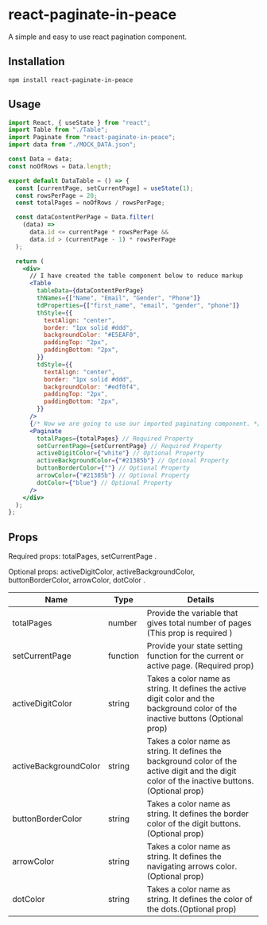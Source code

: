 # react-paginate-in-peace

A simple and easy to use react pagination component.

## Installation

    npm install react-paginate-in-peace

## Usage

```jsx
import React, { useState } from "react";
import Table from "./Table";
import Paginate from "react-paginate-in-peace";
import data from "./MOCK_DATA.json";

const Data = data;
const noOfRows = Data.length;

export default DataTable = () => {
  const [currentPage, setCurrentPage] = useState(1);
  const rowsPerPage = 20;
  const totalPages = noOfRows / rowsPerPage;

  const dataContentPerPage = Data.filter(
    (data) =>
      data.id <= currentPage * rowsPerPage &&
      data.id > (currentPage - 1) * rowsPerPage
  );

  return (
    <div>
      // I have created the table component below to reduce markup
      <Table
        tableData={dataContentPerPage}
        thNames={["Name", "Email", "Gender", "Phone"]}
        tdProperties={["first_name", "email", "gender", "phone"]}
        thStyle={{
          textAlign: "center",
          border: "1px solid #ddd",
          backgroundColor: "#E5EAF0",
          paddingTop: "2px",
          paddingBottom: "2px",
        }}
        tdStyle={{
          textAlign: "center",
          border: "1px solid #ddd",
          backgroundColor: "#edf0f4",
          paddingTop: "2px",
          paddingBottom: "2px",
        }}
      />
      {/* Now we are going to use our imported paginating component. */}
      <Paginate
        totalPages={totalPages} // Required Property
        setCurrentPage={setCurrentPage} // Required Property
        activeDigitColor={"white"} // Optional Property
        activeBackgroundColor={"#21385b"} // Optional Property
        buttonBorderColor={""} // Optional Property
        arrowColor={"#21385b"} // Optional Property
        dotColor={"blue"} // Optional Property
      />
    </div>
  );
};
```

## Props

Required props: totalPages, setCurrentPage .

Optional props: activeDigitColor, activeBackgroundColor, buttonBorderColor, arrowColor, dotColor .

| Name                  | Type     | Details                                                                                                                                        |
| --------------------- | -------- | ---------------------------------------------------------------------------------------------------------------------------------------------- |
| totalPages            | number   | Provide the variable that gives total number of pages (This prop is required )                                                                 |
| setCurrentPage        | function | Provide your state setting function for the current or active page. (Required prop)                                                            |
| activeDigitColor      | string   | Takes a color name as string. It defines the active digit color and the background color of the inactive buttons (Optional prop)               |
| activeBackgroundColor | string   | Takes a color name as string. It defines the background color of the active digit and the digit color of the inactive buttons. (Optional prop) |
| buttonBorderColor     | string   | Takes a color name as string. It defines the border color of the digit buttons. (Optional prop)                                                |
| arrowColor            | string   | Takes a color name as string. It defines the navigating arrows color.(Optional prop)                                                           |
| dotColor              | string   | Takes a color name as string. It defines the color of the dots.(Optional prop)                                                                 |
